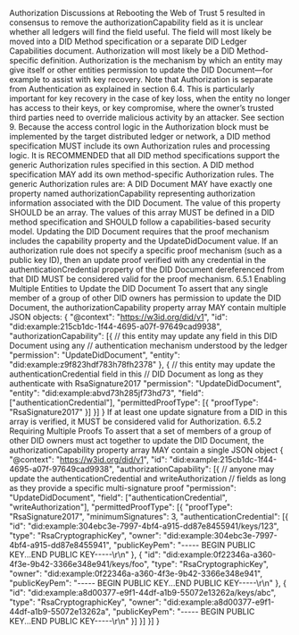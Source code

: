 Authorization Discussions at Rebooting the Web of Trust 5 resulted in consensus to remove the authorizationCapability field as it is unclear whether all ledgers will find the field useful. The field will most likely be moved into a DID Method specification or a separate DID Ledger Capabilities document. Authorization will most likely be a DID Method-specific definition. Authorization is the mechanism by which an entity may give itself or other entities permission to update the DID Document—for example to assist with key recovery. Note that Authorization is separate from Authentication as explained in section 6.4. This is particularly important for key recovery in the case of key loss, when the entity no longer has access to their keys, or key compromise, where the owner’s trusted third parties need to override malicious activity by an attacker. See section 9. Because the access control logic in the Authorization block must be implemented by the target distributed ledger or network, a DID method specification MUST include its own Authorization rules and processing logic. It is RECOMMENDED that all DID method specifications support the generic Authorization rules specified in this section. A DID method specification MAY add its own method-specific Authorization rules. The generic Authorization rules are: A DID Document MAY have exactly one property named authorizationCapability representing authorization information associated with the DID Document. The value of this property SHOULD be an array. The values of this array MUST be defined in a DID method specification and SHOULD follow a capabilities-based security model. Updating the DID Document requires that the proof mechanism includes the capability property and the UpdateDidDocument value. If an authorization rule does not specify a specific proof mechanism (such as a public key ID), then an update proof verified with any credential in the authenticationCredential property of the DID Document dereferenced from that DID MUST be considered valid for the proof mechanism. 6.5.1 Enabling Multiple Entities to Update the DID Document To assert that any single member of a group of other DID owners has permission to update the DID Document, the authorizationCapability property array MAY contain multiple JSON objects: { "@context": "https://w3id.org/did/v1", "id": "did:example:215cb1dc-1f44-4695-a07f-97649cad9938", "authorizationCapability": [{ // this entity may update any field in this DID Document using any // authentication mechanism understood by the ledger "permission": "UpdateDidDocument", "entity": "did:example:z9f823hdf783h78fh2378" }, { // this entity may update the authenticationCredential field in this // DID Document as long as they authenticate with RsaSignature2017 "permission": "UpdateDidDocument", "entity": "did:example:abvd73h285jf73hd73", "field": ["authenticationCredential"], "permittedProofType": [{ "proofType": "RsaSignature2017" }] }] } If at least one update signature from a DID in this array is verified, it MUST be considered valid for Authorization. 6.5.2 Requiring Multiple Proofs To assert that a set of members of a group of other DID owners must act together to update the DID Document, the authorizationCapability property array MAY contain a single JSON object { "@context": "https://w3id.org/did/v1", "id": "did:example:215cb1dc-1f44-4695-a07f-97649cad9938", "authorizationCapability": [{ // anyone may update the authenticationCredential and writeAuthorization // fields as long as they provide a specific multi-signature proof "permission": "UpdateDidDocument", "field": ["authenticationCredential", "writeAuthorization"], "permittedProofType": [{ "proofType": "RsaSignature2017", "minimumSignatures": 3, "authenticationCredential": [{ "id": "did:example:304ebc3e-7997-4bf4-a915-dd87e8455941/keys/123", "type": "RsaCryptographicKey", "owner": "did:example:304ebc3e-7997-4bf4-a915-dd87e8455941", "publicKeyPem": "----- BEGIN PUBLIC KEY...END PUBLIC KEY-----\r\n" }, { "id": "did:example:0f22346a-a360-4f3e-9b42-3366e348e941/keys/foo", "type": "RsaCryptographicKey", "owner": "did:example:0f22346a-a360-4f3e-9b42-3366e348e941", "publicKeyPem": "----- BEGIN PUBLIC KEY...END PUBLIC KEY-----\r\n" }, { "id": "did:example:a8d00377-e9f1-44df-a1b9-55072e13262a/keys/abc", "type": "RsaCryptographicKey", "owner": "did:example:a8d00377-e9f1-44df-a1b9-55072e13262a", "publicKeyPem": "----- BEGIN PUBLIC KEY...END PUBLIC KEY-----\r\n" }] }] }] }
